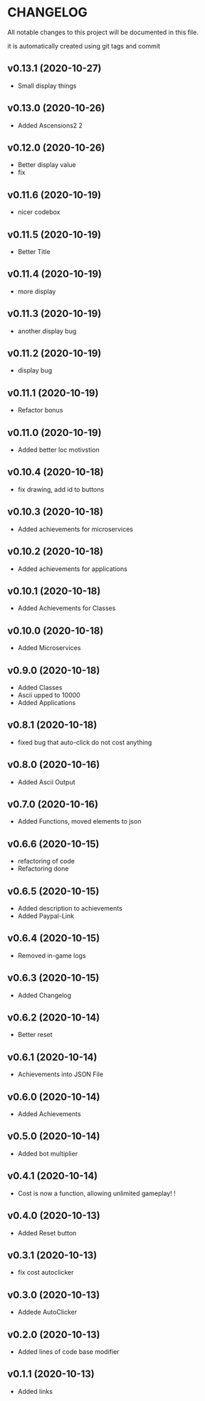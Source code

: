 # CHANGELOG

All notable changes to this project will be documented in this file.

it is automatically created using git tags and commit

## v0.13.1 (2020-10-27)

* Small display things

## v0.13.0 (2020-10-26)

* Added Ascensions2 2

## v0.12.0 (2020-10-26)

* Better display value
* fix

## v0.11.6 (2020-10-19)

* nicer codebox

## v0.11.5 (2020-10-19)

* Better Title

## v0.11.4 (2020-10-19)

* more display

## v0.11.3 (2020-10-19)

* another display bug

## v0.11.2 (2020-10-19)

* display bug

## v0.11.1 (2020-10-19)

* Refactor bonus

## v0.11.0 (2020-10-19)

* Added better loc motivstion

## v0.10.4 (2020-10-18)

* fix drawing, add id to buttons

## v0.10.3 (2020-10-18)

* Added achievements for microservices

## v0.10.2 (2020-10-18)

* Added achievements for applications

## v0.10.1 (2020-10-18)

* Added Achievements for Classes

## v0.10.0 (2020-10-18)

* Added Microservices

## v0.9.0 (2020-10-18)

* Added Classes
* Ascii upped to 10000
* Added Applications

## v0.8.1 (2020-10-18)

* fixed bug that auto-click do not cost anything

## v0.8.0 (2020-10-16)

* Added Ascii Output

## v0.7.0 (2020-10-16)

* Added Functions, moved elements to json

## v0.6.6 (2020-10-15)

* refactoring of code
* Refactoring done

## v0.6.5 (2020-10-15)

* Added description to achievements
* Added Paypal-Link

## v0.6.4 (2020-10-15)

* Removed in-game logs

## v0.6.3 (2020-10-15)

* Added Changelog

## v0.6.2 (2020-10-14)

* Better reset

## v0.6.1 (2020-10-14)

* Achievements into JSON File

## v0.6.0 (2020-10-14)

* Added Achievements

## v0.5.0 (2020-10-14)

* Added bot multiplier

## v0.4.1 (2020-10-14)

* Cost is now a function, allowing unlimited gameplay! !

## v0.4.0 (2020-10-13)

* Added Reset button

## v0.3.1 (2020-10-13)

* fix cost autoclicker

## v0.3.0 (2020-10-13)

* Addede AutoClicker

## v0.2.0 (2020-10-13)

* Added lines of code base modifier

## v0.1.1 (2020-10-13)

* Added links

